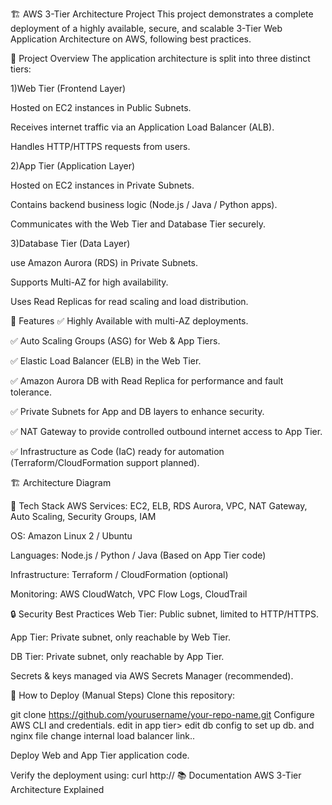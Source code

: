 🏗️ AWS 3-Tier Architecture Project
This project demonstrates a complete deployment of a highly available, secure, and scalable 3-Tier Web Application Architecture on AWS, following best practices.

📌 Project Overview
The application architecture is split into three distinct tiers:

1)Web Tier (Frontend Layer)

Hosted on EC2 instances in Public Subnets.

Receives internet traffic via an Application Load Balancer (ALB).

Handles HTTP/HTTPS requests from users.

2)App Tier (Application Layer)

Hosted on EC2 instances in Private Subnets.

Contains backend business logic (Node.js / Java / Python apps).

Communicates with the Web Tier and Database Tier securely.

3)Database Tier (Data Layer)

use Amazon Aurora (RDS) in Private Subnets.

Supports Multi-AZ for high availability.

Uses Read Replicas for read scaling and load distribution.

🚀 Features
✅ Highly Available with multi-AZ deployments.

✅ Auto Scaling Groups (ASG) for Web & App Tiers.

✅ Elastic Load Balancer (ELB) in the Web Tier.

✅ Amazon Aurora DB with Read Replica for performance and fault tolerance.

✅ Private Subnets for App and DB layers to enhance security.

✅ NAT Gateway to provide controlled outbound internet access to App Tier.

✅ Infrastructure as Code (IaC) ready for automation (Terraform/CloudFormation support planned).

🏗️ Architecture Diagram
<!-- img upload above code -->

🔧 Tech Stack
AWS Services: EC2, ELB, RDS Aurora, VPC, NAT Gateway, Auto Scaling, Security Groups, IAM

OS: Amazon Linux 2 / Ubuntu

Languages: Node.js / Python / Java (Based on App Tier code)

Infrastructure: Terraform / CloudFormation (optional)

Monitoring: AWS CloudWatch, VPC Flow Logs, CloudTrail

🔒 Security Best Practices
Web Tier: Public subnet, limited to HTTP/HTTPS.

App Tier: Private subnet, only reachable by Web Tier.

DB Tier: Private subnet, only reachable by App Tier.

Secrets & keys managed via AWS Secrets Manager (recommended).

📝 How to Deploy (Manual Steps)
Clone this repository:

git clone https://github.com/yourusername/your-repo-name.git
Configure AWS CLI and credentials.
edit in app tier> edit db config to set up db.
and nginx file change internal load balancer link..

Deploy Web and App Tier application code.

Verify the deployment using:
curl http://<Public-ELB-DNS-Name>
📚 Documentation
AWS 3-Tier Architecture Explained
